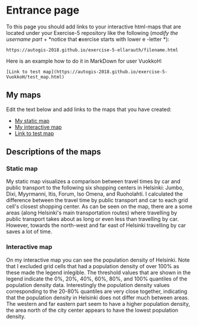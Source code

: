 # Entrance page

To this page you should add links to your interactive html-maps that are located under your Exercise-5 repository like the following (*modify the username part* + *notice that **e**xercise starts with lower e -letter *):

 `https://autogis-2018.github.io/exercise-5-ellarauth/filename.html`

Here is an example how to do it in MarkDown for user VuokkoH:

```
[Link to test map](https://autogis-2018.github.io/exercise-5-VuokkoH/test_map.html)
```

## My maps

Edit the text below and add links to the maps that you have created:

 - [My static map](https://github.com/AutoGIS-2018/exercise-5-ellarauth/blob/master/docs/Shopping_centers_accessibility_car_pt_comparisons.png)
 - [My interactive map](https://github.com/AutoGIS-2018/exercise-5-ellarauth/blob/master/docs/population_density.html)
 - [Link to test map](https://autogis-2018.github.io/exercise-5-VuokkoH/test_map.html)
 
## Descriptions of the maps

### Static map
My static map visualizes a comparison between travel times by car and public transport to the following six shopping centers in Helsinki: Jumbo, Dixi, Myyrmanni, Itis, Forum, Iso Omena, and Ruoholahti. I calculated the difference between the travel time by public transport and car to each grid cell's closest shopping center. As can be seen on the map, there are a some areas (along Helsinki's main transportation routes) where travelling by public transport takes about as long or even less than travelling by car. However, towards the north-west and far east of Helsinki travelling by car saves a lot of time.  

### Interactive map
On my interactive map you can see the population density of Helsinki. Note that I excluded grid cells that had a population density of over 100% as these made the legend inlegible. The threshold values that are shown in the legend indicate the 0%, 20%, 40%, 60%, 80%, and 100% quantiles of the population density data. Interestingly the population density values corresponding to the 20-80% quantiles are very close together, indicating that the population density in Helsinki does not differ much between areas. The western and far eastern part seem to have a higher population density, the area north of the city center appears to have the lowest population density.